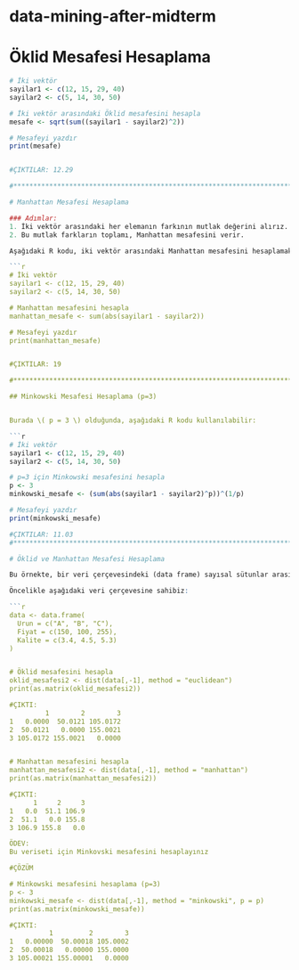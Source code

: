 # data-mining-after-midterm

# Öklid Mesafesi Hesaplama


```r
# İki vektör
sayilar1 <- c(12, 15, 29, 40)
sayilar2 <- c(5, 14, 30, 50)

# İki vektör arasındaki Öklid mesafesini hesapla
mesafe <- sqrt(sum((sayilar1 - sayilar2)^2))

# Mesafeyi yazdır
print(mesafe)


#ÇIKTILAR: 12.29

#*************************************************************************************************************************

# Manhattan Mesafesi Hesaplama

### Adımlar:
1. İki vektör arasındaki her elemanın farkının mutlak değerini alırız.
2. Bu mutlak farkların toplamı, Manhattan mesafesini verir.

Aşağıdaki R kodu, iki vektör arasındaki Manhattan mesafesini hesaplamak için kullanılabilir:

```r
# İki vektör
sayilar1 <- c(12, 15, 29, 40)
sayilar2 <- c(5, 14, 30, 50)

# Manhattan mesafesini hesapla
manhattan_mesafe <- sum(abs(sayilar1 - sayilar2))

# Mesafeyi yazdır
print(manhattan_mesafe)


#ÇIKTILAR: 19

#***************************************************************************************************************************

## Minkowski Mesafesi Hesaplama (p=3)


Burada \( p = 3 \) olduğunda, aşağıdaki R kodu kullanılabilir:

```r
# İki vektör
sayilar1 <- c(12, 15, 29, 40)
sayilar2 <- c(5, 14, 30, 50)

# p=3 için Minkowski mesafesini hesapla
p <- 3
minkowski_mesafe <- (sum(abs(sayilar1 - sayilar2)^p))^(1/p)

# Mesafeyi yazdır
print(minkowski_mesafe)

#ÇIKTILAR: 11.03
#***************************************************************************************************************************

# Öklid ve Manhattan Mesafesi Hesaplama

Bu örnekte, bir veri çerçevesindeki (data frame) sayısal sütunlar arasındaki **Öklid** ve **Manhattan mesafelerini** hesaplamak için R dilinde bir kod bulunmaktadır.

Öncelikle aşağıdaki veri çerçevesine sahibiz:

```r
data <- data.frame(
  Urun = c("A", "B", "C"),
  Fiyat = c(150, 100, 255),
  Kalite = c(3.4, 4.5, 5.3)
)


# Öklid mesafesini hesapla
oklid_mesafesi2 <- dist(data[,-1], method = "euclidean")
print(as.matrix(oklid_mesafesi2))

#ÇIKTI:
         1        2        3
1   0.0000  50.0121 105.0172
2  50.0121   0.0000 155.0021
3 105.0172 155.0021   0.0000


# Manhattan mesafesini hesapla
manhattan_mesafesi2 <- dist(data[,-1], method = "manhattan")
print(as.matrix(manhattan_mesafesi2))

#ÇIKTI:
      1     2     3
1   0.0  51.1 106.9
2  51.1   0.0 155.8
3 106.9 155.8   0.0

ÖDEV:
Bu veriseti için Minkovski mesafesini hesaplayınız

#ÇÖZÜM

# Minkowski mesafesini hesaplama (p=3)
p <- 3
minkowski_mesafe <- dist(data[,-1], method = "minkowski", p = p)
print(as.matrix(minkowski_mesafe))

#ÇIKTI:
          1         2        3
1   0.00000  50.00018 105.0002
2  50.00018   0.00000 155.0000
3 105.00021 155.00001   0.0000




